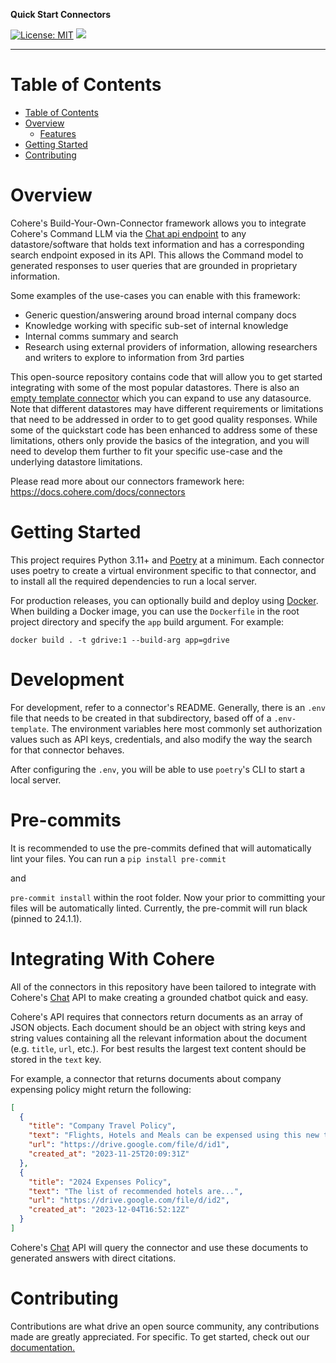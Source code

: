 **Quick Start Connectors**

[![License: MIT](https://img.shields.io/badge/License-MIT-green.svg)](https://opensource.org/licenses/MIT)
![](https://img.shields.io/badge/PRs-Welcome-red)

---

# Table of Contents

- [Table of Contents](#table-of-contents)
- [Overview](#overview)
  - [Features](#features)
- [Getting Started](#getting-started)
- [Contributing](#contributing)

# Overview

Cohere's Build-Your-Own-Connector framework allows you to integrate Cohere's Command LLM via the [Chat api endpoint](https://docs.cohere.com/reference/chat) to any datastore/software that holds text information and has a corresponding search endpoint exposed in its API. This allows the Command model to generated responses to user queries that are grounded in proprietary information.

Some examples of the use-cases you can enable with this framework:

- Generic question/answering around broad internal company docs
- Knowledge working with specific sub-set of internal knowledge
- Internal comms summary and search
- Research using external providers of information, allowing researchers and writers to explore to information from 3rd parties

This open-source repository contains code that will allow you to get started integrating with some of the most popular datastores. There is also an [empty template connector](https://github.com/cohere-ai/quick-start-connectors/tree/main/_template_) which you can expand to use any datasource. Note that different datastores may have different requirements or limitations that need to be addressed in order to to get good quality responses. While some of the quickstart code has been enhanced to address some of these limitations, others only provide the basics of the integration, and you will need to develop them further to fit your specific use-case and the underlying datastore limitations.

Please read more about our connectors framework here: https://docs.cohere.com/docs/connectors

# Getting Started

This project requires Python 3.11+ and [Poetry](https://python-poetry.org/docs/) at a minimum. Each connector uses poetry to create a virtual environment specific to that connector, and to install all the required dependencies to run a local server.

For production releases, you can optionally build and deploy using [Docker](https://www.docker.com/get-started/). When building a Docker image, you can use the `Dockerfile` in the root project directory and specify the `app` build argument. For example:

```shell
docker build . -t gdrive:1 --build-arg app=gdrive
```

# Development

For development, refer to a connector's README. Generally, there is an `.env` file that needs to be created in that subdirectory, based off of a `.env-template`. The environment variables here most commonly set authorization values such as API keys, credentials, and also modify the way the search for that connector behaves.

After configuring the `.env`, you will be able to use `poetry`'s CLI to start a local server.

# Pre-commits

It is recommended to use the pre-commits defined that will automatically lint your files. You can run a 
`pip install pre-commit`

and 

`pre-commit install` within the root folder. Now your prior to committing your files will be automatically linted. Currently, the pre-commit will run black (pinned to 24.1.1).

# Integrating With Cohere

All of the connectors in this repository have been tailored to integrate with Cohere's [Chat](https://docs.cohere.com/reference/chat) API to make creating a grounded chatbot quick and easy.

Cohere's API requires that connectors return documents as an array of JSON objects. Each document should be an object with string keys and string values containing all the relevant information about the document (e.g. `title`, `url`, etc.). For best results the largest text content should be stored in the `text` key.

For example, a connector that returns documents about company expensing policy might return the following:

```json
[
  {
    "title": "Company Travel Policy",
    "text": "Flights, Hotels and Meals can be expensed using this new tool...",
    "url": "https://drive.google.com/file/d/id1",
    "created_at": "2023-11-25T20:09:31Z"
  },
  {
    "title": "2024 Expenses Policy",
    "text": "The list of recommended hotels are...",
    "url": "https://drive.google.com/file/d/id2",
    "created_at": "2023-12-04T16:52:12Z"
  }
]
```

Cohere's [Chat](https://docs.cohere.com/reference/chat) API will query the connector and use these documents to generated answers with direct citations.

# Contributing

Contributions are what drive an open source community, any contributions made are greatly appreciated. For specific. To get started, check out our [documentation.](CONTRIBUTING.md)
